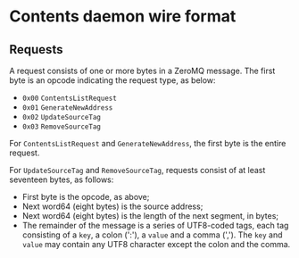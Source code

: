 # Contents daemon wire format

## Requests

A request consists of one or more bytes in a ZeroMQ message. The first
byte is an opcode indicating the request type, as below:

  - `0x00` `ContentsListRequest`
  - `0x01` `GenerateNewAddress`
  - `0x02` `UpdateSourceTag`
  - `0x03` `RemoveSourceTag`

For `ContentsListRequest` and `GenerateNewAddress`, the first byte is
the entire request.

For `UpdateSourceTag` and `RemoveSourceTag`, requests consist of at
least seventeen bytes, as follows:

 - First byte is the opcode, as above;
 - Next word64 (eight bytes) is the source address;
 - Next word64 (eight bytes) is the length of the next segment, in
   bytes;
 - The remainder of the message is a series of UTF8-coded tags, each tag
   consisting of a `key`, a colon (':'), a `value` and a comma (',').
   The `key` and `value` may contain any UTF8 character except the colon
   and the comma.
